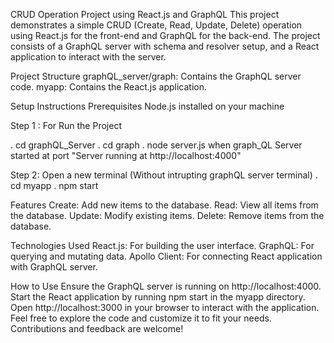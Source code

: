 CRUD Operation Project using React.js and GraphQL
This project demonstrates a simple CRUD (Create, Read, Update, Delete) operation using React.js for the front-end and GraphQL for the back-end. The project consists of a GraphQL server with schema and resolver setup, and a React application to interact with the server.

Project Structure
graphQL_server/graph: Contains the GraphQL server code.
myapp: Contains the React.js application.

Setup Instructions
Prerequisites
Node.js installed on your machine

Step 1 : For Run the Project

. cd graphQL_Server
. cd graph
. node server.js
when graph_QL Server started at port "Server running at http://localhost:4000"

Step 2: Open a new terminal (Without intrupting graphQL server terminal)
. cd myapp
. npm start


Features
Create: Add new items to the database.
Read: View all items from the database.
Update: Modify existing items.
Delete: Remove items from the database.

Technologies Used
React.js: For building the user interface.
GraphQL: For querying and mutating data.
Apollo Client: For connecting React application with GraphQL server.

How to Use
Ensure the GraphQL server is running on http://localhost:4000.
Start the React application by running npm start in the myapp directory.
Open http://localhost:3000 in your browser to interact with the application.
Feel free to explore the code and customize it to fit your needs. Contributions and feedback are welcome!
